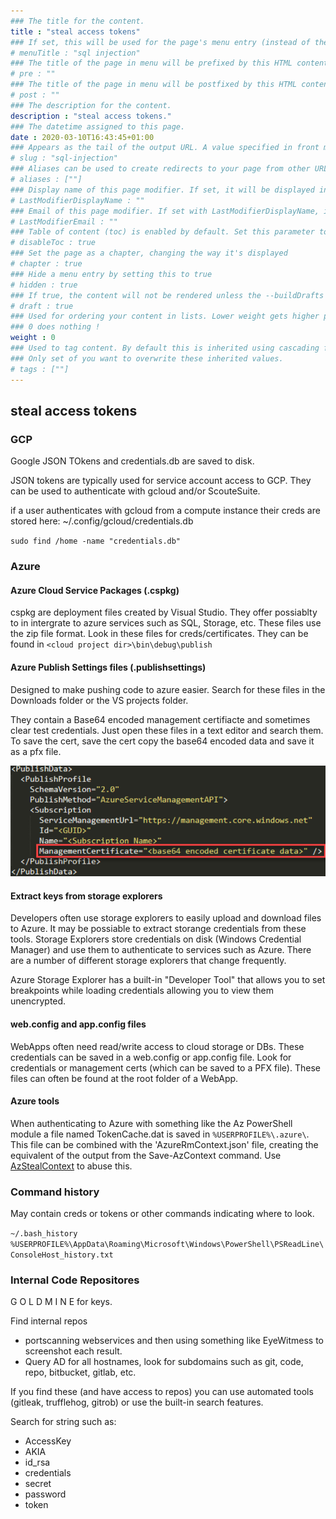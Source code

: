 ```yaml
---
### The title for the content.
title : "steal access tokens"
### If set, this will be used for the page's menu entry (instead of the `title` attribute)
# menuTitle : "sql injection"
### The title of the page in menu will be prefixed by this HTML content
# pre : ""
### The title of the page in menu will be postfixed by this HTML content
# post : ""
### The description for the content.
description : "steal access tokens."
### The datetime assigned to this page.
date : 2020-03-10T16:43:45+01:00
### Appears as the tail of the output URL. A value specified in front matter will override the segment of the URL based on the filename.
# slug : "sql-injection"
### Aliases can be used to create redirects to your page from other URLs.
# aliases : [""]
### Display name of this page modifier. If set, it will be displayed in the footer.
# LastModifierDisplayName : ""
### Email of this page modifier. If set with LastModifierDisplayName, it will be displayed in the footer
# LastModifierEmail : ""
### Table of content (toc) is enabled by default. Set this parameter to true to disable it.
# disableToc : true
### Set the page as a chapter, changing the way it's displayed
# chapter : true
### Hide a menu entry by setting this to true
# hidden : true
### If true, the content will not be rendered unless the --buildDrafts flag is passed to the hugo command.
# draft : true
### Used for ordering your content in lists. Lower weight gets higher precedence. So content with lower weight will come first.
### 0 does nothing !
weight : 0
### Used to tag content. By default this is inherited using cascading from _index.md files
### Only set of you want to overwrite these inherited values.
# tags : [""]
---
```


## steal access tokens

### GCP

Google JSON TOkens and credentials.db are saved to disk. 

JSON tokens are typically used for service account access to GCP. They can be used to authenticate with gcloud and/or ScouteSuite.

if a user authenticates with gcloud from a compute instance their creds are stored here: ~/.config/gcloud/credentials.db

`sudo find /home -name "credentials.db"`

### Azure

#### Azure Cloud Service Packages (.cspkg)

cspkg are deployment files created by Visual Studio. They offer possiablty to in intergrate to azure services such as SQL, Storage, etc.
These files use the zip file format. Look in these files for creds/certificates. They can be found in `<cloud project dir>\bin\debug\publish`

#### Azure Publish Settings files (.publishsettings)

Designed to make pushing code to azure easier. Search for these files in the Downloads folder or the VS projects folder.

They contain a Base64 encoded management certifiacte and sometimes clear test credentials.  Just open these files in a text editor and search them. To save the cert, save the cert copy the base64 encoded data and save it as a pfx file.

![Save the cert](images/management_cert.png)

#### Extract keys from storage explorers

Developers often use storage explorers to easily upload and download files to Azure. It may be possiable to extract storange credentials from these tools. Storage Explorers store credentials on disk (Windows Credential Manager) and use them to authenticate to services such as Azure. There are a number of different storage explorers that change frequently.  

Azure Storage Explorer has a built-in "Developer Tool" that allows you to set breakpoints while loading credentials allowing you to view them unencrypted.

#### web.config and app.config files

WebApps often need read/write access to cloud storage or DBs. These credentials can be saved in a web.config or app.config file.
Look for credentials or management certs (which can be saved to a PFX file). These files can often be found at the root folder of a WebApp.

#### Azure tools

When authenticating to Azure with something like the Az PowerShell module a file named TokenCache.dat is saved in `%USERPROFILE%\.azure\`. This file can be combined with the 'AzureRmContext.json' file, creating the equivalent of the output from the Save-AzContext command. Use [AzStealContext](https://github.com/justin-p/AzStealContext) to abuse this.

### Command history

May contain creds or tokens or other commands indicating where to look.

`~/.bash_history`
`%USERPROFILE%\AppData\Roaming\Microsoft\Windows\PowerShell\PSReadLine\ConsoleHost_history.txt`

### Internal Code Repositores

G O L D  M I N E for keys.

Find internal repos

- portscanning webservices and then using something like EyeWitmess to screenshot each result.
- Query AD for all hostnames, look for subdomains such as git, code, repo, bitbucket, gitlab, etc.

If you find these (and have access to repos) you can use automated tools (gitleak, trufflehog, gitrob) or use the built-in search features.

Search for string such as:

- AccessKey
- AKIA
- id_rsa
- credentials
- secret
- password
- token
